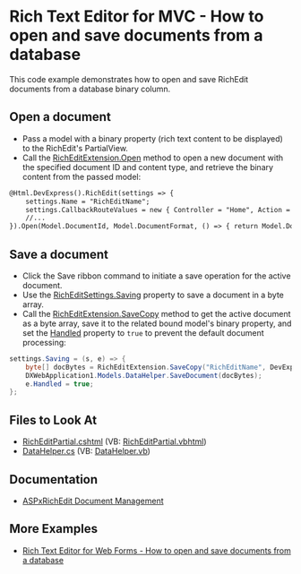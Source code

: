 # Rich Text Editor for MVC - How to open and save documents from a database

This code example demonstrates how to open and save RichEdit documents from a database binary column.

## Open a document

* Pass a model with a binary property (rich text content to be displayed) to the RichEdit's PartialView.
* Call the [RichEditExtension.Open](https://docs.devexpress.com/AspNetMvc/DevExpress.Web.Mvc.RichEditExtension.Open.overloads) method to open a new document with the specified document ID and content type, and retrieve the binary content from the passed model:

```html
@Html.DevExpress().RichEdit(settings => {
    settings.Name = "RichEditName";
    settings.CallbackRouteValues = new { Controller = "Home", Action = "RichEditPartial" };
    //...
}).Open(Model.DocumentId, Model.DocumentFormat, () => { return Model.Document; }).GetHtml()
```
## Save a document

* Click the Save ribbon command to initiate a save operation for the active document.
* Use the [RichEditSettings.Saving](https://docs.devexpress.com/AspNetMvc/DevExpress.Web.Mvc.RichEditSettings.Saving) property to save a document in a byte array.
* Call the [RichEditExtension.SaveCopy](https://docs.devexpress.com/AspNetMvc/DevExpress.Web.Mvc.RichEditExtension.SaveCopy.overloads) method to get the active document as a byte array, save it to the related bound model's binary property, and set the [Handled](https://docs.devexpress.com/AspNet/DevExpress.Web.Office.DocumentSavingEventArgs.Handled) property to `true` to prevent the default document processing:

```cs
settings.Saving = (s, e) => {
    byte[] docBytes = RichEditExtension.SaveCopy("RichEditName", DevExpress.XtraRichEdit.DocumentFormat.Rtf);
    DXWebApplication1.Models.DataHelper.SaveDocument(docBytes);
    e.Handled = true;
};
```

## Files to Look At
<!-- default file list -->
- [RichEditPartial.cshtml](./CS/DXWebApplication1/Views/Home/RichEditPartial.cshtml) (VB: [RichEditPartial.vbhtml](./VB/DXWebApplication1/Views/Home/RichEditPartial.vbhtml))
- [DataHelper.cs](./CS/DXWebApplication1/Models/DataHelper.cs) (VB: [DataHelper.vb](./VB/DXWebApplication1/Models/DataHelper.vb))
<!-- default file list end -->

## Documentation
- [ASPxRichEdit Document Management](https://docs.devexpress.com/AspNet/401562/components/rich-text-editor/document-management)

## More Examples
- [Rich Text Editor for Web Forms - How to open and save documents from a database](https://github.com/DevExpress-Examples/aspxrichedit-how-to-save-and-load-documents-from-a-database-t352034)